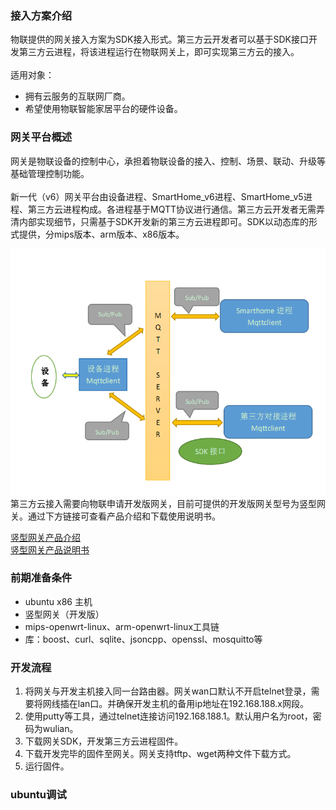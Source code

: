 ### 接入方案介绍
物联提供的网关接入方案为SDK接入形式。第三方云开发者可以基于SDK接口开发第三方云进程，将该进程运行在物联网关上，即可实现第三方云的接入。  
<br>
适用对象：
- 拥有云服务的互联网厂商。
- 希望使用物联智能家居平台的硬件设备。

### 网关平台概述
网关是物联设备的控制中心，承担着物联设备的接入、控制、场景、联动、升级等基础管理控制功能。  
<br>
  新一代（v6）网关平台由设备进程、SmartHome_v6进程、SmartHome_v5进程、第三方云进程构成。各进程基于MQTT协议进行通信。第三方云开发者无需弄清内部实现细节，只需基于SDK开发新的第三方云进程即可。SDK以动态库的形式提供，分mips版本、arm版本、x86版本。  

  ![架构框图](WLink/images/gwFrame.png "架构框图")   
  第三方云接入需要向物联申请开发版网关，目前可提供的开发版网关型号为竖型网关。通过下方链接可查看产品介绍和下载使用说明书。

[竖型网关产品介绍](http://www.wuliangroup.com/cn/index.php/product/info/145)  
[竖型网关产品说明书](http://www.wuliangroup.com/cn/index.php/service/download/1539)

### 前期准备条件
- ubuntu x86 主机
- 竖型网关（开发版）
- mips-openwrt-linux、arm-openwrt-linux工具链
- 库：boost、curl、sqlite、jsoncpp、openssl、mosquitto等

### 开发流程
1. 将网关与开发主机接入同一台路由器。网关wan口默认不开启telnet登录，需要将网线插在lan口。并确保开发主机的备用ip地址在192.168.188.x网段。  
2. 使用putty等工具，通过telnet连接访问192.168.188.1。默认用户名为root，密码为wulian。  
3. 下载网关SDK，开发第三方云进程固件。  
4. 下载开发完毕的固件至网关。网关支持tftp、wget两种文件下载方式。
5. 运行固件。
### ubuntu调试
